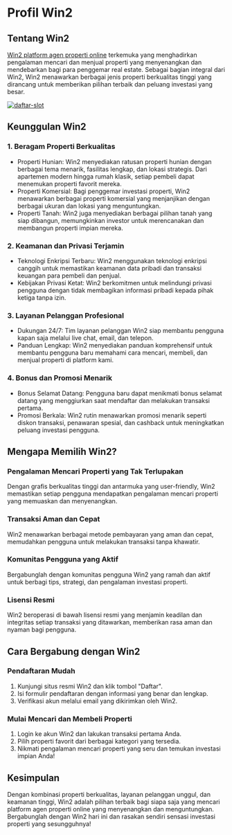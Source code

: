 Profil Win2
===========

Tentang Win2
------------

[Win2 platform agen properti online](https://github.com/Win2Online) terkemuka yang menghadirkan pengalaman mencari dan menjual properti yang menyenangkan dan mendebarkan bagi para penggemar real estate. Sebagai bagian integral dari Win2, Win2 menawarkan berbagai jenis properti berkualitas tinggi yang dirancang untuk memberikan pilihan terbaik dan peluang investasi yang besar.

[![daftar-slot](https://i.ibb.co.com/8DMQ291/daftar-slot.gif)](https://s.id/win2-asia)

Keunggulan Win2
---------------

### 1\. Beragam Properti Berkualitas

*   Properti Hunian: Win2 menyediakan ratusan properti hunian dengan berbagai tema menarik, fasilitas lengkap, dan lokasi strategis. Dari apartemen modern hingga rumah klasik, setiap pembeli dapat menemukan properti favorit mereka.
*   Properti Komersial: Bagi penggemar investasi properti, Win2 menawarkan berbagai properti komersial yang menjanjikan dengan berbagai ukuran dan lokasi yang menguntungkan.
*   Properti Tanah: Win2 juga menyediakan berbagai pilihan tanah yang siap dibangun, memungkinkan investor untuk merencanakan dan membangun properti impian mereka.

### 2\. Keamanan dan Privasi Terjamin

*   Teknologi Enkripsi Terbaru: Win2 menggunakan teknologi enkripsi canggih untuk memastikan keamanan data pribadi dan transaksi keuangan para pembeli dan penjual.
*   Kebijakan Privasi Ketat: Win2 berkomitmen untuk melindungi privasi pengguna dengan tidak membagikan informasi pribadi kepada pihak ketiga tanpa izin.

### 3\. Layanan Pelanggan Profesional

*   Dukungan 24/7: Tim layanan pelanggan Win2 siap membantu pengguna kapan saja melalui live chat, email, dan telepon.
*   Panduan Lengkap: Win2 menyediakan panduan komprehensif untuk membantu pengguna baru memahami cara mencari, membeli, dan menjual properti di platform kami.

### 4\. Bonus dan Promosi Menarik

*   Bonus Selamat Datang: Pengguna baru dapat menikmati bonus selamat datang yang menggiurkan saat mendaftar dan melakukan transaksi pertama.
*   Promosi Berkala: Win2 rutin menawarkan promosi menarik seperti diskon transaksi, penawaran spesial, dan cashback untuk meningkatkan peluang investasi pengguna.

Mengapa Memilih Win2?
---------------------

### Pengalaman Mencari Properti yang Tak Terlupakan

Dengan grafis berkualitas tinggi dan antarmuka yang user-friendly, Win2 memastikan setiap pengguna mendapatkan pengalaman mencari properti yang memuaskan dan menyenangkan.

### Transaksi Aman dan Cepat

Win2 menawarkan berbagai metode pembayaran yang aman dan cepat, memudahkan pengguna untuk melakukan transaksi tanpa khawatir.

### Komunitas Pengguna yang Aktif

Bergabunglah dengan komunitas pengguna Win2 yang ramah dan aktif untuk berbagi tips, strategi, dan pengalaman investasi properti.

### Lisensi Resmi

Win2 beroperasi di bawah lisensi resmi yang menjamin keadilan dan integritas setiap transaksi yang ditawarkan, memberikan rasa aman dan nyaman bagi pengguna.

Cara Bergabung dengan Win2
--------------------------

### Pendaftaran Mudah

1.  Kunjungi situs resmi Win2 dan klik tombol "Daftar".
2.  Isi formulir pendaftaran dengan informasi yang benar dan lengkap.
3.  Verifikasi akun melalui email yang dikirimkan oleh Win2.

### Mulai Mencari dan Membeli Properti

1.  Login ke akun Win2 dan lakukan transaksi pertama Anda.
2.  Pilih properti favorit dari berbagai kategori yang tersedia.
3.  Nikmati pengalaman mencari properti yang seru dan temukan investasi impian Anda!

Kesimpulan
----------

Dengan kombinasi properti berkualitas, layanan pelanggan unggul, dan keamanan tinggi, Win2 adalah pilihan terbaik bagi siapa saja yang mencari platform agen properti online yang menyenangkan dan menguntungkan. Bergabunglah dengan Win2 hari ini dan rasakan sendiri sensasi investasi properti yang sesungguhnya!


<!---
Win2Online/Win2Online is a ✨ special ✨ repository because its `README.md` (this file) appears on your GitHub profile.
You can click the Preview link to take a look at your changes.
--->
